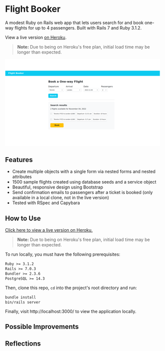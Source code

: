 # Flight Booker

A modest Ruby on Rails web app that lets users search for and book one-way flights for up to 4 passengers. Built with Rails 7 and Ruby 3.1.2.

View a live version [on Heroku](https://quiet-dusk-24650.herokuapp.com/).
> **Note:** Due to being on Heroku's free plan, initial load time may be longer than expected.

![alt text](homepage.png?raw=true "screenshot of Flight Booker home page")

## Features
- Create multiple objects with a single form via nested forms and nested attributes
- 1500 sample flights created using database seeds and a service object
- Beautiful, responsive design using Bootstrap
- Send confirmation emails to passengers after a ticket is booked (only available in a local clone, not in the live version)
- Tested with RSpec and Capybara

## How to Use
[Click here to view a live version on Heroku.](https://quiet-dusk-24650.herokuapp.com/)
> **Note:** Due to being on Heroku's free plan, initial load time may be longer than expected.

To run locally, you must have the following prerequisites:
```
Ruby >= 3.1.2
Rails >= 7.0.3
Bundler >= 2.3.6
PostgreSQL >= 14.3
```
Then, clone this repo, `cd` into the project's root directory and run:
```
bundle install
bin/rails server
```
Finally, visit http://localhost:3000/ to view the application locally.

## Possible Improvements

## Reflections
